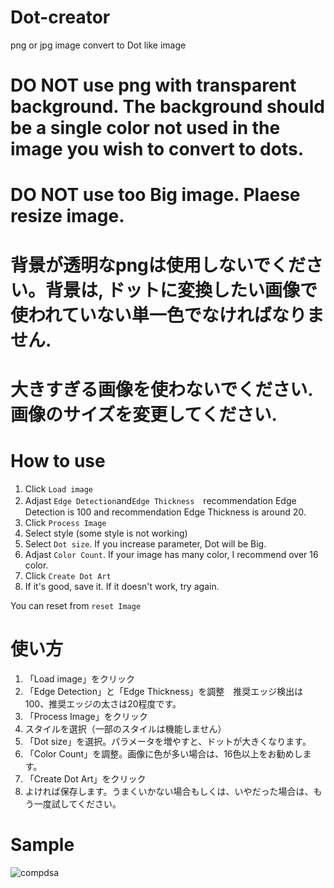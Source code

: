 # Dot-creator
png or jpg image convert to Dot like image

# DO NOT use png with transparent background. The background should be a single color not used in the image you wish to convert to dots.
# DO NOT use too Big image. Plaese resize image.

# 背景が透明なpngは使用しないでください。背景は, ドットに変換したい画像で使われていない単一色でなければなりません.
# 大きすぎる画像を使わないでください. 画像のサイズを変更してください.

# How to use
1. Click `Load image`
2. Adjast `Edge Detection`and`Edge Thickness`　recommendation Edge Detection is 100 and recommendation Edge Thickness is around 20.
3. Click `Process Image`
4. Select style (some style is not working)
5. Select `Dot size`. If you increase parameter, Dot will be Big.
6. Adjast `Color Count`. If your image has many color, I recommend over 16 color.
7. Click `Create Dot Art`
8. If it's good, save it. If it doesn't work, try again.

You can reset from `reset Image`

# 使い方
1. 「Load image」をクリック
2. 「Edge Detection」と「Edge Thickness」を調整　推奨エッジ検出は100、推奨エッジの太さは20程度です。
3. 「Process Image」をクリック
4. スタイルを選択（一部のスタイルは機能しません）
5. 「Dot size」を選択。パラメータを増やすと、ドットが大きくなります。
6. 「Color Count」を調整。画像に色が多い場合は、16色以上をお勧めします。
7. 「Create Dot Art」をクリック
8. よければ保存します。うまくいかない場合もしくは、いやだった場合は、もう一度試してください。

# Sample
![compdsa](https://github.com/BB-KING777/Dot-creator/assets/129095495/736a7648-6f98-4a7e-b12e-7feac844f158)

